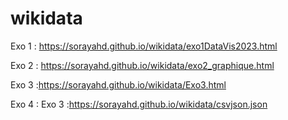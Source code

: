 # wikidata
Exo 1 : https://sorayahd.github.io/wikidata/exo1DataVis2023.html

Exo 2 : https://sorayahd.github.io/wikidata/exo2_graphique.html

Exo 3 :https://sorayahd.github.io/wikidata/Exo3.html

Exo 4 : Exo 3 :https://sorayahd.github.io/wikidata/csvjson.json
